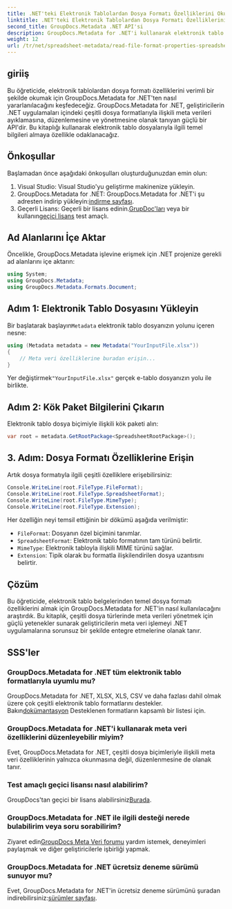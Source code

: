 ```yaml
---
title: .NET'teki Elektronik Tablolardan Dosya Formatı Özelliklerini Okuyun
linktitle: .NET'teki Elektronik Tablolardan Dosya Formatı Özelliklerini Okuyun
second_title: GroupDocs.Metadata .NET API'si
description: GroupDocs.Metadata for .NET'i kullanarak elektronik tablo dosya formatı özelliklerini nasıl okuyacağınızı öğrenin. Basit API çağrılarıyla dosya biçimine, MIME türüne ve daha fazlasına erişin.
weight: 12
url: /tr/net/spreadsheet-metadata/read-file-format-properties-spreadsheets/
---
```

## giriiş
Bu öğreticide, elektronik tablolardan dosya formatı özelliklerini verimli bir şekilde okumak için GroupDocs.Metadata for .NET'ten nasıl yararlanılacağını keşfedeceğiz. GroupDocs.Metadata for .NET, geliştiricilerin .NET uygulamaları içindeki çeşitli dosya formatlarıyla ilişkili meta verileri ayıklamasına, düzenlemesine ve yönetmesine olanak tanıyan güçlü bir API'dir. Bu kitaplığı kullanarak elektronik tablo dosyalarıyla ilgili temel bilgileri almaya özellikle odaklanacağız.
## Önkoşullar
Başlamadan önce aşağıdaki önkoşulları oluşturduğunuzdan emin olun:
1. Visual Studio: Visual Studio'yu geliştirme makinenize yükleyin.
2.  GroupDocs.Metadata for .NET: GroupDocs.Metadata for .NET'i şu adresten indirip yükleyin:[indirme sayfası](https://releases.groupdocs.com/metadata/net/).
3.  Geçerli Lisans: Geçerli bir lisans edinin.[GrupDoc'ları](https://purchase.groupdocs.com/buy) veya bir kullanın[geçici lisans](https://purchase.groupdocs.com/temporary-license/) test amaçlı.

## Ad Alanlarını İçe Aktar
Öncelikle, GroupDocs.Metadata işlevine erişmek için .NET projenize gerekli ad alanlarını içe aktarın:
```csharp
using System;
using GroupDocs.Metadata;
using GroupDocs.Metadata.Formats.Document;
```
## Adım 1: Elektronik Tablo Dosyasını Yükleyin
 Bir başlatarak başlayın`Metadata` elektronik tablo dosyanızın yolunu içeren nesne:
```csharp
using (Metadata metadata = new Metadata("YourInputFile.xlsx"))
{
    // Meta veri özelliklerine buradan erişin...
}
```
 Yer değiştirmek`"YourInputFile.xlsx"` gerçek e-tablo dosyanızın yolu ile birlikte.
## Adım 2: Kök Paket Bilgilerini Çıkarın
Elektronik tablo dosya biçimiyle ilişkili kök paketi alın:
```csharp
var root = metadata.GetRootPackage<SpreadsheetRootPackage>();
```
## 3. Adım: Dosya Formatı Özelliklerine Erişin
Artık dosya formatıyla ilgili çeşitli özelliklere erişebilirsiniz:
```csharp
Console.WriteLine(root.FileType.FileFormat);
Console.WriteLine(root.FileType.SpreadsheetFormat);
Console.WriteLine(root.FileType.MimeType);
Console.WriteLine(root.FileType.Extension);
```
Her özelliğin neyi temsil ettiğinin bir dökümü aşağıda verilmiştir:
- `FileFormat`: Dosyanın özel biçimini tanımlar.
- `SpreadsheetFormat`: Elektronik tablo formatının tam türünü belirtir.
- `MimeType`: Elektronik tabloyla ilişkili MIME türünü sağlar.
- `Extension`: Tipik olarak bu formatla ilişkilendirilen dosya uzantısını belirtir.

## Çözüm
Bu öğreticide, elektronik tablo belgelerinden temel dosya formatı özelliklerini almak için GroupDocs.Metadata for .NET'in nasıl kullanılacağını araştırdık. Bu kitaplık, çeşitli dosya türlerinde meta verileri yönetmek için güçlü yetenekler sunarak geliştiricilerin meta veri işlemeyi .NET uygulamalarına sorunsuz bir şekilde entegre etmelerine olanak tanır.

## SSS'ler
### GroupDocs.Metadata for .NET tüm elektronik tablo formatlarıyla uyumlu mu?
 GroupDocs.Metadata for .NET, XLSX, XLS, CSV ve daha fazlası dahil olmak üzere çok çeşitli elektronik tablo formatlarını destekler. Bakın[dokümantasyon](https://tutorials.groupdocs.com/metadata/net/) Desteklenen formatların kapsamlı bir listesi için.
### GroupDocs.Metadata for .NET'i kullanarak meta veri özelliklerini düzenleyebilir miyim?
Evet, GroupDocs.Metadata for .NET, çeşitli dosya biçimleriyle ilişkili meta veri özelliklerinin yalnızca okunmasına değil, düzenlenmesine de olanak tanır.
### Test amaçlı geçici lisansı nasıl alabilirim?
 GroupDocs'tan geçici bir lisans alabilirsiniz[Burada](https://purchase.groupdocs.com/temporary-license/).
### GroupDocs.Metadata for .NET ile ilgili desteği nerede bulabilirim veya soru sorabilirim?
 Ziyaret edin[GroupDocs Meta Veri forumu](https://forum.groupdocs.com/c/metadata/14) yardım istemek, deneyimleri paylaşmak ve diğer geliştiricilerle işbirliği yapmak.
### GroupDocs.Metadata for .NET ücretsiz deneme sürümü sunuyor mu?
 Evet, GroupDocs.Metadata for .NET'in ücretsiz deneme sürümünü şuradan indirebilirsiniz:[sürümler sayfası](https://releases.groupdocs.com/).
